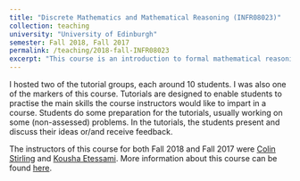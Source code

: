 ```yaml
---
title: "Discrete Mathematics and Mathematical Reasoning (INFR08023)"
collection: teaching
university: "University of Edinburgh"
semester: Fall 2018, Fall 2017
permalink: /teaching/2018-fall-INFR08023
excerpt: "This course is an introduction to formal mathematical reasoning underlying much of computer science: discrete mathematics. The course covers mathematical logic, proof techniques, number theory, combinatorics, probability and graph theory."
---
```


I hosted two of the tutorial groups, each around 10 students.
I was also one of the markers of this course.
Tutorials are designed to enable students to practise the main skills the course
instructors would like to impart in a course. 
Students do some preparation for the tutorials, usually working on some (non-assessed) problems. 
In the tutorials, the students present and discuss their ideas or/and receive feedback.

The instructors of this course for both Fall 2018 and Fall 2017 were 
[Colin Stirling](http://homepages.inf.ed.ac.uk/cps/)
and 
[Kousha Etessami](http://homepages.inf.ed.ac.uk/kousha/).
More information about this course can be found [here](http://www.drps.ed.ac.uk/18-19/dpt/cxinfr08023.htm).
